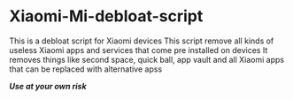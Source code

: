 # Xiaomi-Mi-debloat-script

This is a debloat script for Xiaomi devices
	This script remove all kinds of useless Xiaomi apps and services that come pre installed on devices
	It removes things like second space, quick ball, app vault and all Xiaomi apps that can be replaced with alternative apss  

***Use at your own risk***